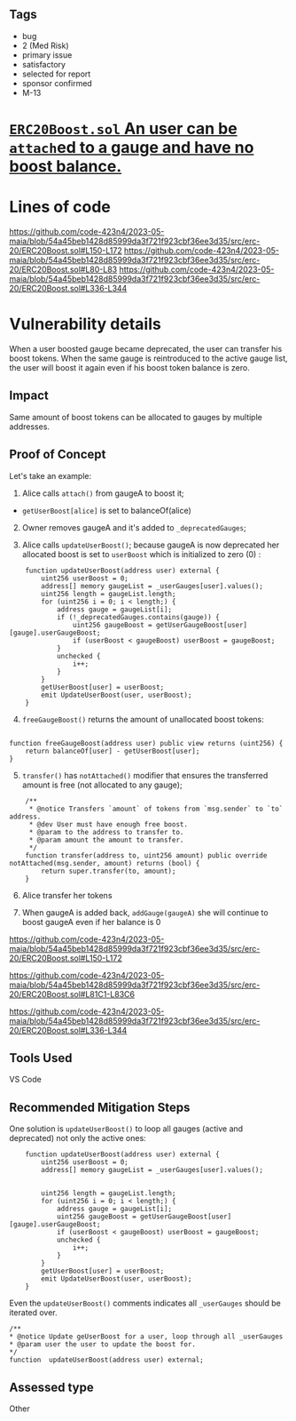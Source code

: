## Tags

- bug
- 2 (Med Risk)
- primary issue
- satisfactory
- selected for report
- sponsor confirmed
- M-13

# [`ERC20Boost.sol` An user can be `attach`ed to a gauge and have no boost balance.](https://github.com/code-423n4/2023-05-maia-findings/issues/656) 

# Lines of code

https://github.com/code-423n4/2023-05-maia/blob/54a45beb1428d85999da3f721f923cbf36ee3d35/src/erc-20/ERC20Boost.sol#L150-L172
https://github.com/code-423n4/2023-05-maia/blob/54a45beb1428d85999da3f721f923cbf36ee3d35/src/erc-20/ERC20Boost.sol#L80-L83
https://github.com/code-423n4/2023-05-maia/blob/54a45beb1428d85999da3f721f923cbf36ee3d35/src/erc-20/ERC20Boost.sol#L336-L344


# Vulnerability details

When a user boosted gauge became deprecated, the user can transfer his boost tokens. When the same gauge is reintroduced to the active gauge list, the user will boost it again even if his boost token balance is zero.

## Impact

Same amount of boost tokens can be allocated to gauges by multiple addresses.

## Proof of Concept

Let's take an example:

1. Alice calls `attach()` from gaugeA to boost it;

-  `getUserBoost[alice]` is set to balanceOf(alice)

2. Owner removes gaugeA and it's added to `_deprecatedGauges`;

3. Alice calls `updateUserBoost()`; because gaugeA is now deprecated her allocated boost is set to `userBoost` which is initialized to zero (0) :
```solidity
    function updateUserBoost(address user) external {
        uint256 userBoost = 0;
        address[] memory gaugeList = _userGauges[user].values();
        uint256 length = gaugeList.length;
        for (uint256 i = 0; i < length;) {
            address gauge = gaugeList[i];
            if (!_deprecatedGauges.contains(gauge)) {
                uint256 gaugeBoost = getUserGaugeBoost[user][gauge].userGaugeBoost;
                if (userBoost < gaugeBoost) userBoost = gaugeBoost;
            }
            unchecked {
                i++;
            }
        }
        getUserBoost[user] = userBoost;
        emit UpdateUserBoost(user, userBoost);
    } 
```
4.  `freeGaugeBoost()` returns the amount of unallocated boost tokens:

```solidity

function freeGaugeBoost(address user) public view returns (uint256) {
	return balanceOf[user] - getUserBoost[user];
}

```

5. `transfer()` has `notAttached()` modifier that ensures the transferred amount is free (not allocated to any gauge);
```solidity
    /**
     * @notice Transfers `amount` of tokens from `msg.sender` to `to` address.
     * @dev User must have enough free boost.
     * @param to the address to transfer to.
     * @param amount the amount to transfer.
     */
    function transfer(address to, uint256 amount) public override notAttached(msg.sender, amount) returns (bool) {
        return super.transfer(to, amount);
    }
```
6. Alice transfer her tokens

7. When gaugeA is added back, `addGauge(gaugeA)` she will continue to boost gaugeA even if her balance is 0


https://github.com/code-423n4/2023-05-maia/blob/54a45beb1428d85999da3f721f923cbf36ee3d35/src/erc-20/ERC20Boost.sol#L150-L172

https://github.com/code-423n4/2023-05-maia/blob/54a45beb1428d85999da3f721f923cbf36ee3d35/src/erc-20/ERC20Boost.sol#L81C1-L83C6

https://github.com/code-423n4/2023-05-maia/blob/54a45beb1428d85999da3f721f923cbf36ee3d35/src/erc-20/ERC20Boost.sol#L336-L344

## Tools Used

VS Code

## Recommended Mitigation Steps
One solution is `updateUserBoost()` to loop all gauges (active and deprecated) not only the active ones:

```solidity
    function updateUserBoost(address user) external {
        uint256 userBoost = 0;
        address[] memory gaugeList = _userGauges[user].values();


        uint256 length = gaugeList.length;
        for (uint256 i = 0; i < length;) {
            address gauge = gaugeList[i];
            uint256 gaugeBoost = getUserGaugeBoost[user][gauge].userGaugeBoost;
            if (userBoost < gaugeBoost) userBoost = gaugeBoost;
            unchecked {
                i++;
            }
        }
        getUserBoost[user] = userBoost;
        emit UpdateUserBoost(user, userBoost);
    }
```
Even the `updateUserBoost()` comments indicates all `_userGauges` should be iterated over.
```solidity
/**
* @notice Update geUserBoost for a user, loop through all _userGauges
* @param user the user to update the boost for.
*/
function  updateUserBoost(address user) external;
```


## Assessed type

Other